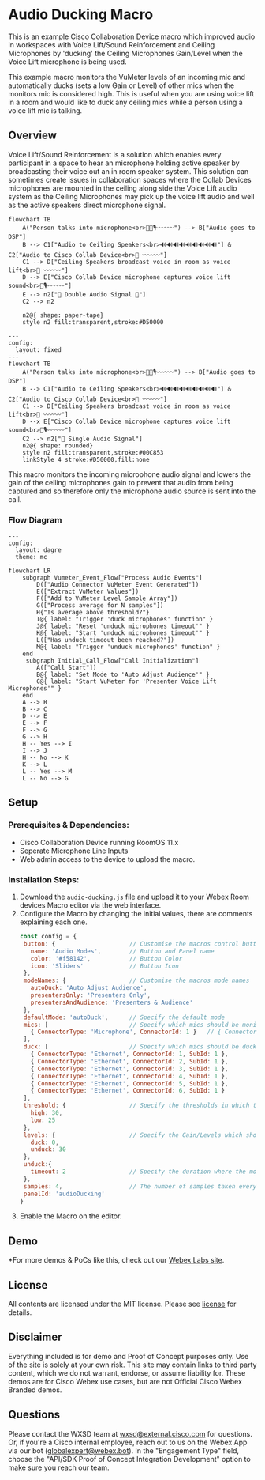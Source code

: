 

# Audio Ducking Macro

This is an example Cisco Collaboration Device macro which improved audio in workspaces with Voice Lift/Sound Reinforcement and Ceiling Microphones by 'ducking' the Ceiling Microphones Gain/Level when the Voice Lift microphone is being used.

This example macro monitors the VuMeter levels of an incoming mic and automatically ducks (sets a low Gain or Level) of other mics when the monitors mic is considered high. This is useful when you are using voice lift in a room and would like to duck any ceiling mics while a person using a voice lift mic is talking.

## Overview

Voice Lift/Sound Reinforcement is a solution which enables every participant in a space to hear an microphone holding active speaker by broadcasting their voice out an in room speaker system. This solution can sometimes create issues in collaboration spaces where the Collab Devices microphones are mounted in the ceiling along side the Voice Lift audio system as the Ceiling Microphones may pick up the voice lift audio and well as the active speakers direct microphone signal. 


```mermaid
flowchart TB
    A("Person talks into microphone<br>🧑💬🎙️〰️〰️〰️") --> B["Audio goes to DSP"]
    B --> C1["Audio to Ceiling Speakers<br>🔊🔊🔊🔊🔊🔊🔊🔊🔊"] & C2["Audio to Cisco Collab Device<br>💬 〰️〰️〰️"]
    C1 --> D["Ceiling Speakers broadcast voice in room as voice lift<br>💬 〰️〰️〰️"]
    D --> E["Cisco Collab Device microphone captures voice lift sound<br>💬🎙️〰️〰️〰️"]
    E --> n2["💬 Double Audio Signal 💬"]
    C2 --> n2

    n2@{ shape: paper-tape}
    style n2 fill:transparent,stroke:#D50000
```


```mermaid
---
config:
  layout: fixed
---
flowchart TB
    A("Person talks into microphone<br>🧑💬🎙️〰️〰️〰️") --> B["Audio goes to DSP"]
    B --> C1["Audio to Ceiling Speakers<br>🔊🔊🔊🔊🔊🔊🔊🔊🔊"] & C2["Audio to Cisco Collab Device<br>💬 〰️〰️〰️"]
    C1 --> D["Ceiling Speakers broadcast voice in room as voice lift<br>💬 〰️〰️〰️"]
    D --x E["Cisco Collab Device microphone captures voice lift sound<br>💬🎙️〰️〰️〰️"]
    C2 --> n2["💬 Single Audio Signal"]
    n2@{ shape: rounded}
    style n2 fill:transparent,stroke:#00C853
    linkStyle 4 stroke:#D50000,fill:none

```

This macro monitors the incoming microphone audio signal and lowers the gain of the ceiling microphones gain to prevent that audio from being captured and so therefore only the microphone audio source is sent into the call.

### Flow Diagram

```mermaid
---
config:
  layout: dagre
  theme: mc
---
flowchart LR
    subgraph Vumeter_Event_Flow["Process Audio Events"]
        D(["Audio Connector VuMeter Event Generated"])
        E(["Extract VuMeter Values"])
        F(["Add to VuMeter Level Sample Array"])
        G(["Process average for N samples"])
        H{"Is average above threshold?"}
        I@{ label: "Trigger 'duck microphones' function" }
        J@{ label: "Reset 'unduck microphones timeout'" }
        K@{ label: "Start 'unduck microphones timeout'" }
        L(["Has unduck timeout been reached?"])
        M@{ label: "Trigger 'unduck microphones' function" }
    end
     subgraph Initial_Call_Flow["Call Initialization"]
        A(["Call Start"])
        B@{ label: "Set Mode to 'Auto Adjust Audience'" }
        C@{ label: "Start VuMeter for 'Presenter Voice Lift Microphones'" }
    end
    A --> B
    B --> C
    D --> E
    E --> F
    F --> G
    G --> H
    H -- Yes --> I
    I --> J
    H -- No --> K
    K --> L
    L -- Yes --> M
    L -- No --> G

```


## Setup

### Prerequisites & Dependencies: 

- Cisco Collaboration Device running RoomOS 11.x
- Seperate Microphone Line Inputs
- Web admin access to the device to upload the macro.



### Installation Steps:

1. Download the ``audio-ducking.js`` file and upload it to your Webex Room devices Macro editor via the web interface.
2. Configure the Macro by changing the initial values, there are comments explaining each one.
      ```javascript
      const config = {
       button: {                     // Customise the macros control button name, color and icon
         name: 'Audio Modes',        // Button and Panel name
         color: '#f58142',           // Button Color
         icon: 'Sliders'             // Button Icon
       },
       modeNames: {                  // Customise the macros mode names
         autoDuck: 'Auto Adjust Audience',
         presentersOnly: 'Presenters Only',
         presentersAndAudience: 'Presenters & Audience'
       },
       defaultMode: 'autoDuck',      // Specify the default mode
       mics: [                       // Specify which mics should be monitors
         { ConnectorType: 'Microphone', ConnectorId: 1 }   // { ConnectorType: 'Microphone' | 'Ethernet' | 'USBMicrophone'}
       ],
       duck: [                       // Specify which mics should be ducked or unducked
         { ConnectorType: 'Ethernet', ConnectorId: 1, SubId: 1 },
         { ConnectorType: 'Ethernet', ConnectorId: 2, SubId: 1 },
         { ConnectorType: 'Ethernet', ConnectorId: 3, SubId: 1 },
         { ConnectorType: 'Ethernet', ConnectorId: 4, SubId: 1 },
         { ConnectorType: 'Ethernet', ConnectorId: 5, SubId: 1 },
         { ConnectorType: 'Ethernet', ConnectorId: 6, SubId: 1 }
       ],
       threshold: {                  // Specify the thresholds in which the monitors mic is considered high or low
         high: 30,
         low: 25
       },
       levels: {                     // Specify the Gain/Levels which should be set ducked or unducked
         duck: 0,
         unduck: 30
       },
       unduck:{
         timeout: 2                  // Specify the duration where the monitors mic is low before unducking
       },
       samples: 4,                   // The number of samples taken every 100ms, 4 samples at 100ms = 400ms
       panelId: 'audioDucking'
     }
      ```
3. Enable the Macro on the editor.
    
    
    
## Demo

*For more demos & PoCs like this, check out our [Webex Labs site](https://collabtoolbox.cisco.com/webex-labs).


## License

All contents are licensed under the MIT license. Please see [license](LICENSE) for details.


## Disclaimer
<!-- Keep the following here -->  
 Everything included is for demo and Proof of Concept purposes only. Use of the site is solely at your own risk. This site may contain links to third party content, which we do not warrant, endorse, or assume liability for. These demos are for Cisco Webex use cases, but are not Official Cisco Webex Branded demos.


## Questions
Please contact the WXSD team at [wxsd@external.cisco.com](mailto:wxsd@external.cisco.com?subject=audio-ducking-macro) for questions. Or, if you're a Cisco internal employee, reach out to us on the Webex App via our bot (globalexpert@webex.bot). In the "Engagement Type" field, choose the "API/SDK Proof of Concept Integration Development" option to make sure you reach our team. 
